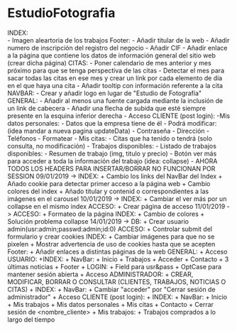 # EstudioFotografia
INDEX:  
    - Imagen aleartoria de los trabajos
    Footer:
        - Añadir titular de la web
        - Añadir numero de inscripción del registro del negocio
        - Añadir CIF
        - Añadir enlace a la página que contiene los datos de información general del sitio web (crear dicha página)
CITAS:
    - Poner calendario de mes anterior y mes próximo para que se tenga perspectiva de las citas
    - Detectar el mes para sacar todas las citas en ese mes y crear un link por cada elemento de día en el que haya una cita
    - Añadir tooltip con información referente a la cita
NAVBAR:
    - Crear y añadir logo en lugar de "Estudio de Fotografía"
GENERAL:
    - Añadir al menos una fuente cargada mediante la inclusión de un link de cabecera
    - Añadir una flecha de subida que esté siempre presente en la esquina inferior derecha
    - Acceso CLIENTE (post login):
        -Mis datos personales:
            - Datos que la empresa tiene de él
            - Podrá modificar: (idea mandar a nueva pagina updateData)
                - Contraseña
                - Dirección
                - Teléfonos
            - Formatear
        - Mis citas:
            - Citas que ha tenido o tendrá (solo consulta, no modificación)
        - Trabajos disponibles:
            - Listado de trabajos disponibles:
                - Resumen de trabajo (img, titulo y precio)
                - Botón ver más para acceder a toda la información del trabajo (idea: collapse)
    - AHORA TODOS LOS HEADERS PARA INSERTAR/BORRAR NO FUNCIONAN POR SESSION
09/01/2019 ->
    INDEX:
        + Cambio los links del NavBar del Index
        + Añado cookie para detectar primer acceso a la página web
        + Cambio colores del index
        + Añado titular y contenid o correspondientes a las imágenes en el carousel
10/01/2019 ->
    INDEX:
        + Cambiar el ver más por un collapse en el mismo index
    ACCESO:
        + Crear página de acceso
11/01/2019 ->
    ACCESO:
        + Formateo de la página
    INDEX:
        + Cambio de colores
        + Solución problema collapse
14/01/2019 ->
    DB:
        + Crear usuario admin(usr:admin;passwd:admin;id:0)
    ACCESO:
        + Controlar submit del formulario y crear cookies
    INDEX:
        + Cambiar imágenes para que no se pixelen
        + Mostrar advertencia de uso de cookies hasta que se acepten
        Footer:
            + Añadir enlaces a distintas páginas de la web
    GENERAL:
        + Acceso USUARIO:
            +INDEX:
                + NavBar:
                    + Inicio
                    + Trabajos
                    + Acceder
                    + Contacto
                + 3 últimas noticias
                + Footer
            + LOGIN:
                + Field para usr&pass
                + OptCase para mantener sesión abierta
        + Acceso ADMINISTRADOR:
            + CREAR, MODIFICAR, BORRAR O CONSULTAR (CLIENTES, TRABAJOS, NOTICIAS O CITAS)
            + INDEX:
                + NavBar:
                    + Cambiar "acceder" por "Cerrar sesión de administrador"
        + Acceso CLIENTE (post login):
            + INDEX:
                + NavBar:
                    + Inicio
                    + Mis trabajos
                    + Mis datos personales
                    + Mis citas
                    + Contacto
                    + Cerrar sesión de <nombre_cliente>
            + Mis trabajos:
                + Trabajos comprados a lo largo del tiempo